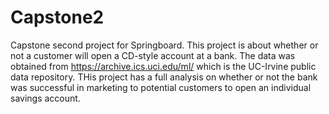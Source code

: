 # Capstone2
Capstone second project for Springboard.  This project is about whether or not a customer will open a CD-style account at a bank.  The data was obtained from <link>https://archive.ics.uci.edu/ml/</link> which is the UC-Irvine public data repository.
THis project has a full analysis on whether or not the bank was successful in marketing to potential customers to open an individual savings account.
